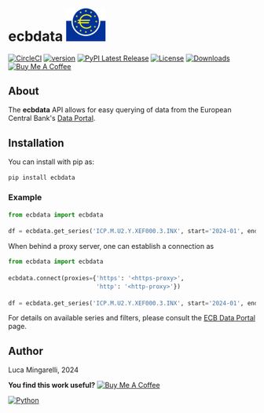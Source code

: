 # ecbdata <img src="https://raw.githubusercontent.com/LucaMingarelli/ecbdata/master/ecbdata/res/Logo_European_Central_Bank.svg"  width="80">

[![CircleCI](https://circleci.com/gh/LucaMingarelli/ecbdata.svg?style=svg&circle-token=cd9c300380d25c24c66cd6637693cc50a7e00248)](https://app.circleci.com/pipelines/github/LucaMingarelli/ecbdata)
[![version](https://img.shields.io/badge/version-0.1.1-success.svg)](#)
[![PyPI Latest Release](https://img.shields.io/pypi/v/ecbdata.svg)](https://pypi.org/project/ecbdata/)
[![License](https://img.shields.io/pypi/l/ecbdata.svg)](https://github.com/LucaMingarelli/ecbdata/blob/master/LICENSE.txt)
[![Downloads](https://static.pepy.tech/badge/ecbdata)](https://pepy.tech/project/ecbdata)
<a href="https://www.buymeacoffee.com/lucamingarelli" target="_blank"><img src="https://cdn.buymeacoffee.com/buttons/v2/arial-yellow.png" alt="Buy Me A Coffee" style="height: 30px !important;width: 109px !important;" ></a>

## About

The **ecbdata** API allows for easy querying of data 
from the European Central Bank's [Data Portal](https://data.ecb.europa.eu/help/data/overview).

## Installation
You can install with pip as:

`pip install ecbdata`

### Example

```python
from ecbdata import ecbdata

df = ecbdata.get_series('ICP.M.U2.Y.XEF000.3.INX', start='2024-01', end='2024-03')

```

When behind a proxy server, one can establish a connection as

```python
from ecbdata import ecbdata

ecbdata.connect(proxies={'https': '<https-proxy>',
                         'http': '<http-proxy>'})

df = ecbdata.get_series('ICP.M.U2.Y.XEF000.3.INX', start='2024-01', end='2024-03')

```

For details on available series and filters, 
please consult the [ECB Data Portal](https://data.ecb.europa.eu/help/data/overview) page.


## Author

Luca Mingarelli, 2024

**You find this work useful?** <a href="https://www.buymeacoffee.com/lucamingarelli" target="_blank"><img src="https://cdn.buymeacoffee.com/buttons/v2/arial-yellow.png" alt="Buy Me A Coffee" style="height: 30px !important;width: 109px !important;" ></a>

[![Python](https://img.shields.io/static/v1?label=made%20with&message=Python&color=blue&style=for-the-badge&logo=Python&logoColor=white)](#)

